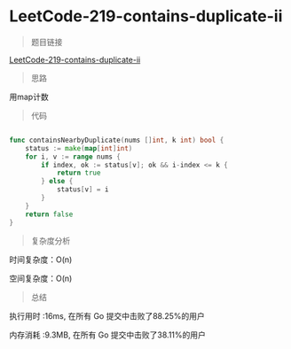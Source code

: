#  LeetCode-219-contains-duplicate-ii

>题目链接

[LeetCode-219-contains-duplicate-ii](https://leetcode-cn.com/problems/contains-duplicate-ii/)

>思路

用map计数

>代码

```go

func containsNearbyDuplicate(nums []int, k int) bool {
    status := make(map[int]int)
    for i, v := range nums {
        if index, ok := status[v]; ok && i-index <= k {
            return true
        } else {
            status[v] = i
        }
    }
    return false
}


```

>复杂度分析

时间复杂度：O(n)

空间复杂度：O(n)

>总结

执行用时 :16ms, 在所有 Go 提交中击败了88.25%的用户
 
内存消耗 :9.3MB, 在所有 Go 提交中击败了38.11%的用户
